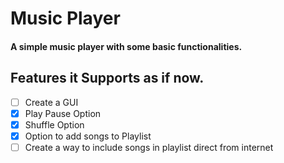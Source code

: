 # Music Player
#### A simple music player with some basic functionalities.

## Features it Supports as if now.

- [ ] Create a GUI 
- [x] Play Pause Option
- [x] Shuffle Option
- [x] Option to add songs to Playlist 
- [ ] Create a way to include songs in playlist direct from internet
